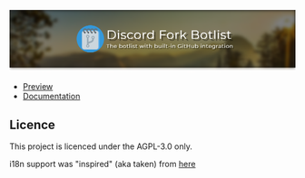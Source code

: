 ![Discord Fork Botlist, The botlist with built in GitHub integration](/.github/header.png)

- [Preview](http://gatsby--discordbots.netlify.com)
- [Documentation](https://gatsby--discordbots.netlify.com/docs)

## Licence
This project is licenced under the AGPL-3.0 only.

i18n support was "inspired" (aka taken) from [here](https://blog.significa.pt/i18n-with-gatsby-528607b4da81)
